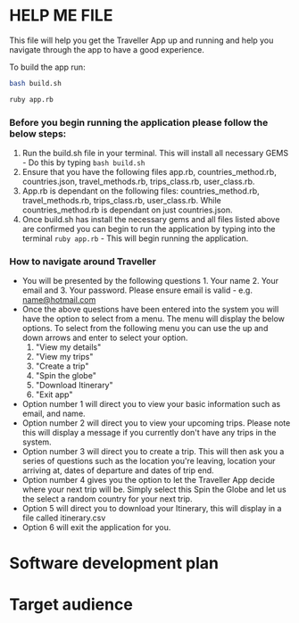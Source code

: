 # HELP ME FILE

This file will help you get the Traveller App up and running and help you navigate through the app to have a good experience. 

To build the app run:

```bash
bash build.sh
```

```bash
ruby app.rb
```

### Before you begin running the application please follow the below steps:

1. Run the build.sh file in your terminal. This will install all necessary GEMS - Do this by typing `bash build.sh`
2. Ensure that you have the following files app.rb, countries_method.rb, countries.json, travel_methods.rb, trips_class.rb, user_class.rb. 
3. App.rb is dependant on the following files: countries_method.rb, travel_methods.rb, trips_class.rb, user_class.rb. While countries_method.rb is dependant on just countries.json.
4. Once build.sh has install the necessary gems and all files listed above are confirmed you can begin to run the application by typing into the terminal `ruby app.rb` - This will begin running the application.

### How to navigate around Traveller
- You will be presented by the following questions 1. Your name 2. Your email and 3. Your password. Please ensure email is valid - e.g. name@hotmail.com
- Once the above questions have been entered into the system you will have the option to select from a menu. The menu will display the below options. To select from the following menu you can use the up and down arrows and enter to select your option.
    1. "View my details"
    2. "View my trips"
    3. "Create a trip"
    4. "Spin the globe"
    5. "Download Itinerary"
    6. "Exit app"
- Option number 1 will direct you to view your basic information such as email, and name.
- Option number 2 will direct you to view your upcoming trips. Please note this will display a message if you currently don't have any trips in the system.
- Option number 3 will direct you to create a trip. This will then ask you a series of questions such as the location you're leaving, location your arriving at, dates of departure and dates of trip end.
- Option number 4 gives you the option to let the Traveller App decide where your next trip will be. Simply select this Spin the Globe and let us the select a random country for your next trip.
- Option 5 will direct you to download your Itinerary, this will display in a file called itinerary.csv
- Option 6 will exit the application for you. 

# Software development plan

# Target audience



